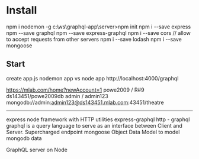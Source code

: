 # Install
npm i nodemon -g
c:\ws\graphql-app\server>npm init
npm i --save express
npm --save graphql 
npm --save express-graphql 
npm i --save cors           // allow to accept requests from other servers
npm i --save lodash 
npm i --save mongoose

## Start
create app.js
nodemon app     vs          node app
http://localhost:4000/graphql


https://mlab.com/home?newAccount=1
    powe2009 / R#9    ds143451/powe2009db
                        admin / admin123
    mongodb://admin:admin123@ds143451.mlab.com:43451/theatre

___________________________________________________________________________

express                             node framework with HTTP utilities
express-graphql                     http - graphql
graphql		                        is a query language to serve as an interface between Client and Server. Supercharged endpoint
mongoose                            Object Data Model to model mongodb data

GraphQL server on Node





